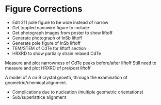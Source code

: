 Figure Corrections
======================
* Edit 211 pole figure to be wide instead of narrow
* Get toppled nanowire figure to include
* Get photograph images from poster to show liftoff
* Generate photograph of InSb liftoff
* Generate pole figure of InSb liftoff
* TEM/STEM of CdTe for liftoff section
* HRXRD to show partially strain relaxed CdTe

Measure and plot narrowness of CdTe peaks before/after liftoff
Still need to measure and plot HRXRD of pre/post liftoff


A model of A on B crystal growth, through the examination of geometric/chemical alignment.
- Complications due to nucleation (multiple geometric orientations)
- Sub/superlattice alignment

